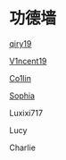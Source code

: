 # 功德墙

[qiry19](https://github.com/SamSeven777)

[V1ncent19](https://v1ncent19.github.io/)

[Co1lin](https://co1in.me/)

[Sophia](https://www.zhihu.com/people/wanrong6)

Luxixi717

Lucy

Charlie

